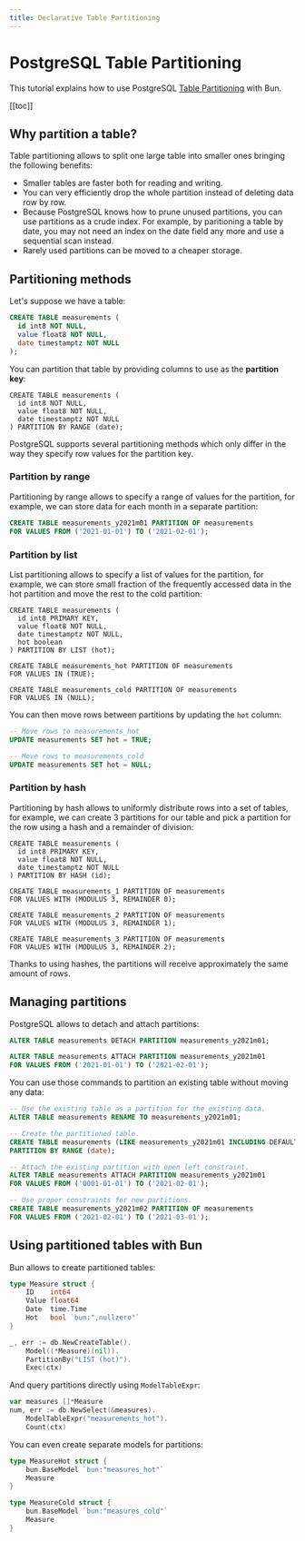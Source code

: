 ```yaml
---
title: Declarative Table Partitioning
---
```


# PostgreSQL Table Partitioning

This tutorial explains how to use PostgreSQL
[Table Partitioning](https://www.postgresql.org/docs/current/ddl-partitioning.html#DDL-PARTITIONING-DECLARATIVE)
with Bun.

[[toc]]

## Why partition a table?

Table partitioning allows to split one large table into smaller ones bringing the following
benefits:

- Smaller tables are faster both for reading and writing.
- You can very efficiently drop the whole partition instead of deleting data row by row.
- Because PostgreSQL knows how to prune unused partitions, you can use partitions as a crude index.
  For example, by paritioning a table by date, you may not need an index on the date field any more
  and use a sequential scan instead.
- Rarely used partitions can be moved to a cheaper storage.

## Partitioning methods

Let's suppose we have a table:

```sql
CREATE TABLE measurements (
  id int8 NOT NULL,
  value float8 NOT NULL,
  date timestamptz NOT NULL
);
```

You can partition that table by providing columns to use as the **partition key**:

```sql{5}
CREATE TABLE measurements (
  id int8 NOT NULL,
  value float8 NOT NULL,
  date timestamptz NOT NULL
) PARTITION BY RANGE (date);
```

PostgreSQL supports several partitioning methods which only differ in the way they specify row
values for the partition key.

### Partition by range

Partitioning by range allows to specify a range of values for the partition, for example, we can
store data for each month in a separate partition:

```sql
CREATE TABLE measurements_y2021m01 PARTITION OF measurements
FOR VALUES FROM ('2021-01-01') TO ('2021-02-01');
```

### Partition by list

List partitioning allows to specify a list of values for the partition, for example, we can store
small fraction of the frequently accessed data in the hot partition and move the rest to the cold
partition:

```sql{5-6,8-9,11-12}
CREATE TABLE measurements (
  id int8 PRIMARY KEY,
  value float8 NOT NULL,
  date timestamptz NOT NULL,
  hot boolean
) PARTITION BY LIST (hot);

CREATE TABLE measurements_hot PARTITION OF measurements
FOR VALUES IN (TRUE);

CREATE TABLE measurements_cold PARTITION OF measurements
FOR VALUES IN (NULL);
```

You can then move rows between partitions by updating the `hot` column:

```sql
-- Move rows to measurements_hot
UPDATE measurements SET hot = TRUE;

-- Move rows to measurements_cold
UPDATE measurements SET hot = NULL;
```

### Partition by hash

Partitioning by hash allows to uniformly distribute rows into a set of tables, for example, we can
create 3 partitions for our table and pick a partition for the row using a hash and a remainder of
division:

```sql{5,7-8,10-11,13-14}
CREATE TABLE measurements (
  id int8 PRIMARY KEY,
  value float8 NOT NULL,
  date timestamptz NOT NULL
) PARTITION BY HASH (id);

CREATE TABLE measurements_1 PARTITION OF measurements
FOR VALUES WITH (MODULUS 3, REMAINDER 0);

CREATE TABLE measurements_2 PARTITION OF measurements
FOR VALUES WITH (MODULUS 3, REMAINDER 1);

CREATE TABLE measurements_3 PARTITION OF measurements
FOR VALUES WITH (MODULUS 3, REMAINDER 2);
```

Thanks to using hashes, the partitions will receive approximately the same amount of rows.

## Managing partitions

PostgreSQL allows to detach and attach partitions:

```sql
ALTER TABLE measurements DETACH PARTITION measurements_y2021m01;

ALTER TABLE measurements ATTACH PARTITION measurements_y2021m01
FOR VALUES FROM ('2021-01-01') TO ('2021-02-01');
```

You can use those commands to partition an existing table without moving any data:

```sql
-- Use the existing table as a partition for the existing data.
ALTER TABLE measurements RENAME TO measurements_y2021m01;

-- Create the partitioned table.
CREATE TABLE measurements (LIKE measurements_y2021m01 INCLUDING DEFAULTS INCLUDING CONSTRAINTS)
PARTITION BY RANGE (date);

-- Attach the existing partition with open left constraint.
ALTER TABLE measurements ATTACH PARTITION measurements_y2021m01
FOR VALUES FROM ('0001-01-01') TO ('2021-02-01');

-- Use proper constraints for new partitions.
CREATE TABLE measurements_y2021m02 PARTITION OF measurements
FOR VALUES FROM ('2021-02-01') TO ('2021-03-01');
```

## Using partitioned tables with Bun

Bun allows to create partitioned tables:

```go
type Measure struct {
	ID	  int64
	Value float64
	Date  time.Time
    Hot   bool `bun:",nullzero"`
}

_, err := db.NewCreateTable().
	Model((*Measure)(nil)).
	PartitionBy("LIST (hot)").
	Exec(ctx)
```

And query partitions directly using `ModelTableExpr`:

```go
var measures []*Measure
num, err := db.NewSelect(&measures).
	ModelTableExpr("measurements_hot").
	Count(ctx)
```

You can even create separate models for partitions:

```go
type MeasureHot struct {
	bun.BaseModel `bun:"measures_hot"`
	Measure
}

type MeasureCold struct {
	bun.BaseModel `bun:"measures_cold"`
	Measure
}
```
